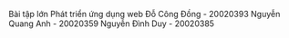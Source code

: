 Bài tập lớn Phát triển ứng dụng web
Đỗ Công Đồng - 20020393
Nguyễn Quang Anh - 20020359
Nguyễn Đình Duy - 20020385